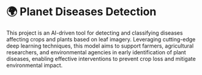 # 🌍 Planet Diseases Detection

This project is an AI-driven tool for detecting and classifying diseases affecting crops and plants based on leaf imagery. Leveraging cutting-edge deep learning techniques, this model aims to support farmers, agricultural researchers, and environmental agencies in early identification of plant diseases, enabling effective interventions to prevent crop loss and mitigate environmental impact.
